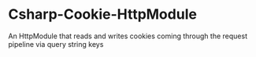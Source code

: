 # Csharp-Cookie-HttpModule
An HttpModule that reads and writes cookies coming through the request pipeline via query string keys
